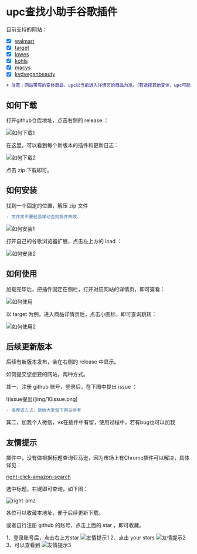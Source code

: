# upc查找小助手谷歌插件

目前支持的网站：

- [x] [walmart](https://www.walmart.com/)
- [x] [target](https://www.target.com/)
- [x] [lowes](https://www.lowes.com/)
- [x] [kohls](https://www.kohls.com/)
- [x] [macys](https://www.macys.com/)
- [x] [kvdveganbeauty](https://www.kvdveganbeauty.com/)

```diff
+ 注意：网站带有的变体商品，upc以当前进入详情页的商品为准。（若选择其他变体，upc可能还是主商品，需注意）
```

## 如何下载

打开github仓库地址，点击右侧的 release ：

![如何下载1](img/1release.png)

在这里，可以看到每个新版本的插件和更新日志：

![如何下载2](img/2release.png)

点击 zip 下载即可。

## 如何安装

找到一个固定的位置，解压 zip 文件
```diff
- 文件夹不要轻易移动否则插件失效
```

![如何安装1](img/3unpack.png)

打开自己的谷歌浏览器扩展，点击左上方的 load ：

![如何安装2](img/4load.png)


## 如何使用

加载完毕后，把插件固定在侧栏，打开对应网站的详情页，即可查看：

![如何使用](img/5sccuess.png)

以 target 为例，进入商品详情页后，点击小图标，即可查询跳转：

![如何使用2](img/5use.png)

## 后续更新版本

后续有新版本发布，会在右侧的 release 中显示。

如何提交您想要的网站，两种方式。

其一，注册 github 账号，登录后，在下图中提出 issue ：

!(issue提出)[img/10issue.png]

```diff
- 推荐该方式，能给大家留下网站参考
```

其二，加我个人微信，vx在插件中有留，使用过程中，若有bug也可以加我


## 友情提示

插件中，没有做根据标题查询亚马逊，因为市场上有Chrome插件可以解决，具体详见：

[right-click-amazon-search](https://chrome.google.com/webstore/detail/right-click-amazon-search/ehhhlpdgplkjdcgodmkgonnjhpkdiilc/related?hl=en)

选中标题，右键即可查询，如下图：

![right-amz](9right-amz.png)

各位可以收藏本地址，便于后续更新下载。

或者自行注册 github 的账号，点击上面的 star ，即可收藏。

1、登录账号后，点击右上方star
![友情提示1](img/6star.png)
2、点击 your stars
![友情提示2](img/7star.png)
3、可以查看到
![友情提示3](img/8star.png)
